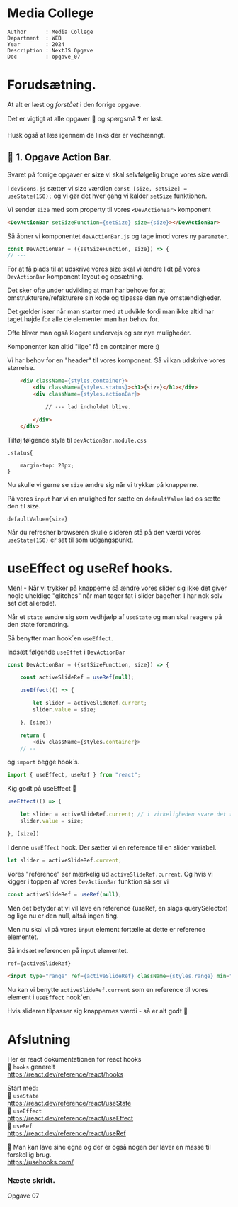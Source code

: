 # Media College

```
Author      : Media College
Department  : WEB 
Year        : 2024 
Description : NextJS Opgave
Doc         : opgave_07
```
# Forudsætning.

At alt er læst og *forstået* i den forrige opgave.

Det er vigtigt at alle opgaver :dart: og spørgsmå :question: er løst.

Husk også at læs igennem de links der er vedhænngt.

## :dart: 1. Opgave Action Bar.

Svaret på forrige opgaver er **size** vi skal selvfølgelig bruge vores size værdi.

I `devicons.js` sætter vi size værdien `const [size, setSize] = useState(150);` og vi gør det hver gang vi kalder `setSize` funktionen.

Vi sender `size` med som property til vores `<DevActionBar>` komponent 

```html
<DevActionBar setSizeFunction={setSize} size={size}></DevActionBar>
```

Så åbner vi komponentet `devActionBar.js` og tage imod vores ny `parameter`.

```javascript
const DevActionBar = ({setSizeFunction, size}) => {
// ---
```

For at få plads til at udskrive vores size skal vi ændre lidt på vores `DevActionBar` komponent layout og opsætning. 

Det sker ofte under udvikling at man har behove for at omstrukturere/refakturere sin kode og tilpasse den nye omstændigheder.

Det gælder især når man starter med at udvikle fordi man ikke altid har taget højde for alle de elementer man har behov for. 

Ofte bliver man også klogere undervejs og ser nye muligheder.

Komponenter kan altid "lige" få en container mere :)

Vi har behov for en "header" til vores komponent. Så vi kan udskrive vores størrelse.

```html
    <div className={styles.container}>
        <div className={styles.status}><h1>{size}</h1></div>
        <div className={styles.actionBar}>

            // --- lad indholdet blive.

        </div>
    </div>
```

Tilføj følgende style til `devActionBar.module.css`

```
.status{

    margin-top: 20px;
}
```

Nu skulle vi gerne se `size` ændre sig når vi trykker på knapperne. 

På vores `input` har vi en mulighed for sætte en `defaultValue` lad os sætte den til size.

`defaultValue={size}`

Når du refresher browseren skulle slideren stå på den værdi vores `useState(150)` er sat til som udgangspunkt.

# useEffect og useRef hooks.

Men! - Når vi trykker på knapperne så ændre vores slider sig ikke det giver nogle uheldige "glitches" når man tager fat i slider bagefter. I har nok selv set det allerede!.

Når et `state` ændre sig som vedhjælp af `useState` og man skal reagere på den state forandring. 

Så benytter man hook´en `useEffect`.

Indsæt følgende `useEffet` i `DevActionBar`

```javascript
const DevActionBar = ({setSizeFunction, size}) => {

    const activeSlideRef = useRef(null);

    useEffect(() => {

        let slider = activeSlideRef.current;
        slider.value = size;

    }, [size])

    return (
        <div className={styles.container}>
    // --
```

og `import` begge hook´s.

```javascript
import { useEffect, useRef } from "react";
```

Kig godt på useEffect :eyes:

```javascript
useEffect(() => {

    let slider = activeSlideRef.current; // i virkeligheden svare det til -> document.querySelector("input[type=range]");
    slider.value = size;

}, [size])
```

I denne `useEffect` hook. Der sætter vi en reference til en slider variabel.

```javascript
let slider = activeSlideRef.current;
```

Vores "reference" ser mærkelig ud `activeSlideRef.current`. 
Og hvis vi kigger i toppen af vores `DevActionBar` funktion så ser vi

```javascript
const activeSlideRef = useRef(null);
```

Men det betyder at vi vil lave en reference (useRef, en slags querySelector) og lige nu er den null, altså ingen ting.

Men nu skal vi på vores `input` element fortælle at dette er reference elementet.

Så indsæt referencen på input elementet.

```javascript
ref={activeSlideRef}
```

```html
<input type="range" ref={activeSlideRef} className={styles.range} min="50" max="300" defaultValue={size} onChange={(e) => setSizeFunction(e.target.value)}></input>
```

Nu kan vi benytte `activeSlideRef.current` som en reference til vores element i `useEffect` hook´en.

Hvis slideren tilpasser sig knappernes værdi - så er alt godt :muscle:

# Afslutning

Her er react dokumentationen for react hooks     
:link: `hooks` generelt     
https://react.dev/reference/react/hooks

Start med:      
:link: `useState`       
https://react.dev/reference/react/useState    
:link: `useEffect`   
https://react.dev/reference/react/useEffect    
:link: `useRef`   
https://react.dev/reference/react/useRef        


:link: Man kan lave sine egne og der er også nogen der laver en masse til forskellig brug.  
https://usehooks.com/


### Næste skridt.

Opgave 07
